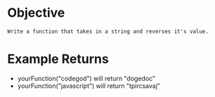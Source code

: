 # Objective
    Write a function that takes in a string and reverses it's value.

# Example Returns

* yourFunction("codegod") will return "dogedoc"
* yourFunction("javascript") will return "tpircsavaj"